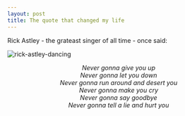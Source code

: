 ```yaml
---
layout: post
title: The quote that changed my life
---
```


Rick Astley - the grateast singer of all time - once said:

![rick-astley-dancing](https://media.tenor.com/yheo1GGu3FwAAAAC/rick-roll-rick-ashley.gif#centered-img)
<div align="center"><i>
Never gonna give you up<br>
Never gonna let you down<br>
Never gonna run around and desert you<br>
Never gonna make you cry<br>
Never gonna say goodbye<br>
Never gonna tell a lie and hurt you<br></i>
</div>
